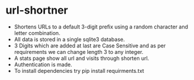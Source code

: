 # url-shortner

- Shortens URLs to a default 3-digit prefix using a random character and letter combination.
- All data is stored in a single sqlite3 database.
- 3 Digits which are added at last are Case Sensitive and as per requirements we can change length 3 to any integer.
- A stats page show all url and visits through shorten url.
- Authentication is made.
- To install dependencies try pip install requirments.txt
